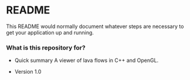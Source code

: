 # README #

This README would normally document whatever steps are necessary to get your application up and running.

### What is this repository for? ###

* Quick summary
A viewer of lava flows in C++ and OpenGL.

* Version 1.0